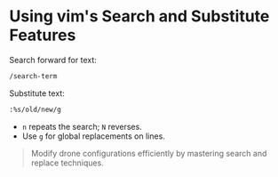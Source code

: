 
# Using vim's Search and Substitute Features

Search forward for text:

```bash
/search-term
```

Substitute text:

```bash
:%s/old/new/g
```

- `n` repeats the search; `N` reverses.
- Use `g` for global replacements on lines.

> Modify drone configurations efficiently by mastering search and replace techniques.

